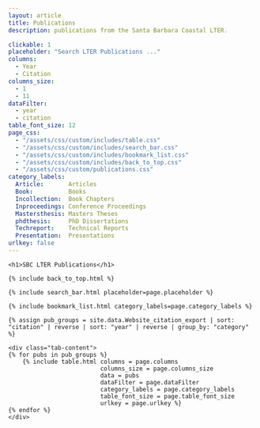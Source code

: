 ```yaml
---
layout: article
title: Publications
description: publications from the Santa Barbara Coastal LTER.

clickable: 1
placeholder: "Search LTER Publications ..."
columns:
  - Year
  - Citation
columns_size:
  - 1
  - 11
dataFilter:
  - year
  - citation
table_font_size: 12
page_css:
  - "/assets/css/custom/includes/table.css"
  - "/assets/css/custom/includes/search_bar.css"
  - "/assets/css/custom/includes/bookmark_list.css"
  - "/assets/css/custom/includes/back_to_top.css"
  - "/assets/css/custom/publications.css"
category_labels:
  Article:       Articles
  Book:          Books
  Incollection:  Book Chapters
  Inproceedings: Conference Proceedings
  Mastersthesis: Masters Theses
  phdthesis:     PhD Dissertations
  Techreport:    Technical Reports
  Presentation:  Presentations
urlkey: false
---
```



<div id="table-content" class="small" >

	<h1>SBC LTER Publications</h1>

	{% include back_to_top.html %}

	{% include search_bar.html placeholder=page.placeholder %}

	{% include bookmark_list.html category_labels=page.category_labels %}

	{% assign pub_groups = site.data.Website_citation_export | sort: "citation" | reverse | sort: "year" | reverse | group_by: "category" %}

	<div class="tab-content">
	{% for pubs in pub_groups %}
		{% include table.html columns = page.columns
							  columns_size = page.columns_size
							  data = pubs
							  dataFilter = page.dataFilter
							  category_labels = page.category_labels
							  table_font_size = page.table_font_size
							  urlkey = page.urlkey %}
	{% endfor %}
	</div>
</div>


<script src="/assets/js/table.js"></script>
<script>
	$(document).ready(function() {
		const first_section = "Article";

		$(`#tab-${ first_section }`).addClass('active');
		$(`#section_${ first_section }`).addClass('active');

		$('tbody').each(function() {
			$(this).find('.row').each(function() {
				let clickable_cell = $(this).children().last();
				let doi = clickable_cell.text().split("DOI: ")[1];

				if (doi) {
					clickable_cell.replaceWith(`
						<td class="cell col-11">
							<a href="http://dx.doi.org/${ doi }" target="_blank">
								${ clickable_cell.html() }
							</a>
						</td>
					`);
				}
			});
		});
	});
</script>
